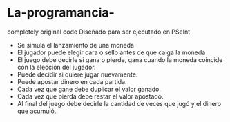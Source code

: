 # La-programancia-
completely original code
Diseñado para ser ejecutado en PSeInt

* Se simula el lanzamiento de una moneda
* El jugador puede elegir cara o sello antes de que caiga la moneda
* El juego debe decirle si gana o pierde, gana cuando la moneda coincide con la elección del jugador.
* Puede decidir si quiere jugar nuevamente.
* Puede apostar dinero en cada partida.
* Cada vez que gane debe duplicar el valor ganado.
* Cada vez que pierda debe restar el valor apostado.
* Al final del juego debe decirle la cantidad de veces que jugó y el dinero que acumuló.
